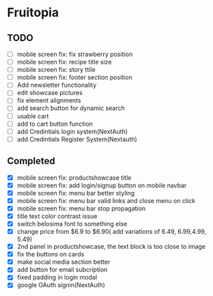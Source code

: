 # Fruitopia 

## TODO

- [ ] mobile screen fix: fix strawberry position
- [ ] mobile screen fix: recipe title size
- [ ] mobile screen fix: story ttile 
- [ ] mobile screen fix: footer section position
- [ ] Add newsletter functionality
- [ ] edit showcase pictures 
- [ ] fix element alignments
- [ ] add search button for dynamic search
- [ ] usable cart 
- [ ] add to cart button function
- [ ] add Credintials login system(NextAuth)
- [ ] add Credintials Register System(Nextauth)  

## Completed

- [x] mobile screen fix: productshowcase title
- [x] mobile screen fix: add login/signup button on mobile navbar
- [x] mobile screen fix: menu bar better styling
- [x] mobile screen fix: menu bar valid links and close menu on click
- [x] mobile screen fix: menu bar stop propagation
- [x] title text color contrast issue
- [x] switch belosima font to something else
- [x] change price from $6.9 to $6.90( add variations of 6.49, 6.99,4.99, 5.49)
- [x] 2nd panel in productshowcase, the text block is too close to image
- [x] fix the buttons on cards
- [x] make social media section better
- [x] add button for email subcription 
- [x] fixed padding in login modal
- [x] google OAuth signin(NextAuth)
